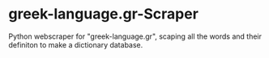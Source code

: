 # greek-language.gr-Scraper
Python webscraper for "greek-language.gr", scaping all the words and their definiton to make a dictionary database.
